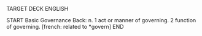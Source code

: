 TARGET DECK
ENGLISH

START
Basic
Governance
Back: n. 1 act or manner of governing. 2 function of governing. [french: related to *govern]
END
